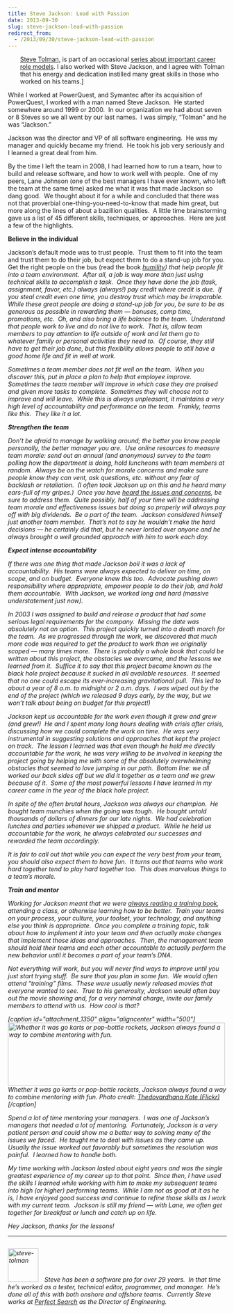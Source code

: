 ```yaml
---
title: Steve Jackson: Lead with Passion
date: 2013-09-30
slug: steve-jackson-lead-with-passion
redirect_from:
  - /2013/09/30/steve-jackson-lead-with-passion
---
```


<p style="margin-left:2em;"><a href="steve-tolman-it-depends.md">Steve Tolman</a>, is part of an occasional <a title="role models series" href="../../../category/role-models/" target="_blank">series about important career role models</a>. I also worked with Steve Jackson, and I agree with Tolman that his energy and dedication instilled many great skills in those who worked on his teams.]</em></span></p>
While I worked at PowerQuest, and Symantec after its acquisition of PowerQuest, I worked with a man named Steve Jackson.  He started somewhere around 1999 or 2000.  In our organization we had about seven or 8 Steves so we all went by our last names.  I was simply, “Tolman” and he was “Jackson.”

Jackson was the director and VP of all software engineering.  He was my manager and quickly became my friend.  He took his job very seriously and I learned a great deal from him.

By the time I left the team in 2008, I had learned how to run a team, how to build and release software, and how to work well with people.  One of my peers, Lane Johnson (one of the best managers I have ever known, who left the team at the same time) asked me what it was that made Jackson so dang good.  We thought about it for a while and concluded that there was not that proverbial one-thing-you-need-to-know that made him great, but more along the lines of about a bazillion qualities.  A little time brainstorming gave us a list of 45 different skills, techniques, or approaches.  Here are just a few of the highlights.

<b>Believe in the individual</b>

Jackson’s default mode was to trust people.  Trust them to fit into the team and trust them to do their job, but expect them to do a stand-up job for you.  Get the right people on the bus (read the book <i><a class="zem_slink" title="Good to Great: Why Some Companies Make the Leap... and Others Don't" href="humility.md">humility</a>) that help people fit into a team environment.  After all, a job is way more than just using technical skills to accomplish a task.  Once they have done the job (task, assignment, favor, etc.) always (always!) pay credit where credit is due.  If you steal credit even one time, you destroy trust which may be irreparable.  While these great people are doing a stand-up job for you, be sure to be as generous as possible in rewarding them &mdash; bonuses, comp time, promotions, etc.  Oh, and also bring a life balance to the team.  Understand that people work to live and do not live to work.  That is, allow team members to pay attention to life outside of work and let them go to whatever family or personal activities they need to.  Of course, they still have to get their job done, but this flexibility allows people to still have a good home life and fit in well at work.

Sometimes a team member does not fit well on the team.  When you discover this, put in place a plan to help that employee improve.  Sometimes the team member will improve in which case they are praised and given more tasks to complete.  Sometimes they will choose not to improve and will leave.  While this is always unpleasant, it maintains a very high level of accountability and performance on the team.  Frankly, teams like this.  They like it a lot.

<b>Strengthen the team</b>

Don’t be afraid to manage by walking around; the better you know people personally, the better manager you are.  Use online resources to measure team morale: send out an annual (and anonymous) survey to the team polling how the department is doing, hold luncheons with team members at random.  Always be on the watch for morale concerns and make sure people know they can vent, ask questions, etc. without any fear of backlash or retaliation.  (I often took Jackson up on this and he heard many ears-full of my gripes.)  Once you have <a title="Lynn Bendixsen: Listen." href="lynn-bendixsen-listen.md">heard the issues and concerns</a>, be sure to address them.  Quite possibly, half of your time will be addressing team morale and effectiveness issues but doing so properly will always pay off with big dividends.  Be a part of the team.  Jackson considered himself just another team member.  That’s not to say he wouldn’t make the hard decisions &mdash; he certainly did that, but he never lorded over anyone and he always brought a well grounded approach with him to work each day.

<b>Expect intense accountability</b>

<b></b>If there was one thing that made Jackson boil it was a lack of accountability.  His teams were always expected to deliver on time, on scope, and on budget.  Everyone knew this too.  Advocate pushing down responsibility where appropriate, empower people to do their job, and hold them accountable.  With Jackson, we worked long and hard (massive understatement just now).

In 2003 I was assigned to build and release a product that had some serious legal requirements for the company.  Missing the date was absolutely not an option.  This project quickly turned into a death march for the team.  As we progressed through the work, we discovered that much more code was required to get the product to work than we originally scoped &mdash; many times more.  There is probably a whole book that could be written about this project, the obstacles we overcame, and the lessons we learned from it.  Suffice it to say that this project became known as the black hole project because it sucked in <em>all</em> available resources.  It seemed that no one could escape its ever-increasing gravitational pull.  This led to about a year of 8 a.m. to midnight or 2 a.m. days.  I was wiped out by the end of the project (which we released 9 days early, by the way, but we won’t talk about being on budget for this project!)

Jackson kept us accountable for the work even though it grew and grew (and grew!)  He and I spent many long hours dealing with crisis after crisis, discussing how we could complete the work on time.  He was very instrumental in suggesting solutions and approaches that kept the project on track.  The lesson I learned was that even though he held me directly accountable for the work, he was very willing to be involved in keeping the project going by helping me with some of the absolutely overwhelming obstacles that seemed to love jumping in our path.  Bottom line: we all worked our back sides off but we did it together as a team and we grew because of it.  Some of the most powerful lessons I have learned in my career came in the year of the black hole project.

In spite of the often brutal hours, Jackson was always our champion.  He bought team munchies when the going was tough.  He bought untold thousands of dollars of dinners for our late nights.  We had celebration lunches and parties whenever we shipped a product.  While he held us accountable for the work, he always celebrated our successes and rewarded the team accordingly.

It is fair to call out that while you can expect the very best from your team, you should also expect them to have fun.  It turns out that teams who work hard together tend to play hard together too.  This does marvelous things to a team’s morale.

<b>Train and mentor</b>

Working for Jackson meant that we were <a title="Julie Jones: Learn voraciously." href="julie-jones-learn-voraciously.md">always reading a training book</a>, attending a class, or otherwise learning how to be better.  Train your teams on your process, your culture, your toolset, your technology, and anything else you think is appropriate.  Once you complete a training topic, talk about how to implement it into your team and then actually make changes that implement those ideas and approaches.  Then, the management team should hold their teams and each other accountable to actually perform the new behavior until it becomes a part of your team’s DNA.

Not everything will work, but you will never find ways to improve until you just start trying stuff.  Be sure that you plan in some fun.  We would often attend “training” films.  These were usually newly released movies that everyone wanted to see.  True to his generosity, Jackson would often buy out the movie showing and, for a very nominal charge, invite our family members to attend with us.  How cool is that?

[caption id="attachment_1350" align="aligncenter" width="500"]<img class="size-full wp-image-1350" alt="Whether it was go karts or pop-bottle rockets, Jackson always found a way to combine mentoring with fun." src="http://codecraft.co/wp-content/uploads/2013/09/gokart.png" width="500" height="145" /> Whether it was go karts or pop-bottle rockets, Jackson always found a way to combine mentoring with fun. Photo credit: <a href="http://www.flickr.com/photos/92497926@N00/100422567">Thedovardhana Kote (Flickr)</a>[/caption]

Spend a lot of time mentoring your managers.  I was one of Jackson’s managers that needed a lot of mentoring.  Fortunately, Jackson is a very patient person and could show me a better way to solving many of the issues we faced.  He taught me to deal with issues as they came up.  Usually the issue worked out favorably but sometimes the resolution was painful.  I learned how to handle both.

My time working with Jackson lasted about eight years and was the single greatest experience of my career up to that point.  Since then, I have used the skills I learned while working with him to make my subsequent teams into high (or higher) performing teams.  While I am not as good at it as he is, I have enjoyed good success and continue to refine those skills as I work with my current team.  Jackson is still my friend &mdash; with Lane, we often get together for breakfast or lunch and catch up on life.

Hey Jackson, thanks for the lessons!

<hr />

<img style="margin-right:20px;" title="Steve Tolman" alt="" />

<em><a href="../../../wp-content/uploads/2013/09/steve-tolman.png"><img class="alignleft size-full wp-image-1352" style="margin-right:1em;" alt="steve-tolman" src="http://codecraft.co/wp-content/uploads/2013/09/steve-tolman.png" width="70" height="77" /></a>Steve has been a software pro for over 29 years.  In that time he’s worked as a tester, technical editor, programmer, and manager.  He’s done all of this with both onshore and offshore teams.  Currently Steve works at <a title="Perfect Search" href="http://www.perfectsearchcorp.com" target="_blank">Perfect Search</a> as the Director of Engineering.
</em>